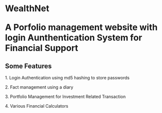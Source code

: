<h1>WealthNet</h>
  <br>
  <p>A Porfolio management website with login Aunthentication System for Financial Support</p>
  <h2>Some Features</h2>
    <p>1. Login Authentication using md5 hashing to store passwords</p>
    <p>2. Fact management using a diary</p>
    <p>3. Portfolio Management for Investment Related Transaction</p>
    <p>4. Various Financial Calculators

